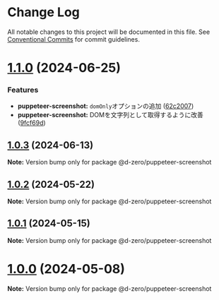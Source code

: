 # Change Log

All notable changes to this project will be documented in this file.
See [Conventional Commits](https://conventionalcommits.org) for commit guidelines.

# [1.1.0](https://github.com/d-zero-dev/tools/compare/@d-zero/puppeteer-screenshot@1.0.3...@d-zero/puppeteer-screenshot@1.1.0) (2024-06-25)

### Features

- **puppeteer-screenshot:** `domOnly`オプションの追加 ([62c2007](https://github.com/d-zero-dev/tools/commit/62c2007f1f6c9b01f2fd57cf72ed332397b0da7b))
- **puppeteer-screenshot:** DOMを文字列として取得するように改善 ([9fcf69d](https://github.com/d-zero-dev/tools/commit/9fcf69dc6d8b810ebc019f6a41552562c55cb8ca))

## [1.0.3](https://github.com/d-zero-dev/tools/compare/@d-zero/puppeteer-screenshot@1.0.2...@d-zero/puppeteer-screenshot@1.0.3) (2024-06-13)

**Note:** Version bump only for package @d-zero/puppeteer-screenshot

## [1.0.2](https://github.com/d-zero-dev/tools/compare/@d-zero/puppeteer-screenshot@1.0.1...@d-zero/puppeteer-screenshot@1.0.2) (2024-05-22)

**Note:** Version bump only for package @d-zero/puppeteer-screenshot

## [1.0.1](https://github.com/d-zero-dev/tools/compare/@d-zero/puppeteer-screenshot@1.0.0...@d-zero/puppeteer-screenshot@1.0.1) (2024-05-15)

**Note:** Version bump only for package @d-zero/puppeteer-screenshot

# [1.0.0](https://github.com/d-zero-dev/tools/compare/@d-zero/puppeteer-screenshot@1.0.0-alpha.3...@d-zero/puppeteer-screenshot@1.0.0) (2024-05-08)

**Note:** Version bump only for package @d-zero/puppeteer-screenshot
